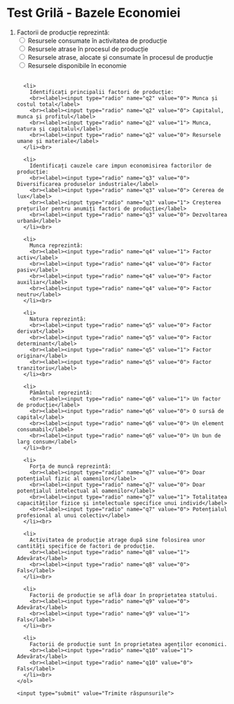 <!DOCTYPE html>
<html lang="ro">
<head>
  <meta charset="UTF-8">
  <title>Test Bazele Economiei</title>
  <style>
    .corect { color: green; font-weight: bold; }
    .gresit { color: red; font-weight: bold; }
  </style>
</head>
<body>
  <h1>Test Grilă - Bazele Economiei</h1>
  <form id="quizForm">
    <ol>
      <li>
        Factorii de producție reprezintă:
        <br><label><input type="radio" name="q1" value="0"> Resursele consumate în activitatea de producție</label>
        <br><label><input type="radio" name="q1" value="0"> Resursele atrase în procesul de producție</label>
        <br><label><input type="radio" name="q1" value="1"> Resursele atrase, alocate și consumate în procesul de producție</label>
        <br><label><input type="radio" name="q1" value="0"> Resursele disponibile în economie</label>
      </li><br>

      <li>
        Identificați principalii factori de producție:
        <br><label><input type="radio" name="q2" value="0"> Munca și costul total</label>
        <br><label><input type="radio" name="q2" value="0"> Capitalul, munca și profitul</label>
        <br><label><input type="radio" name="q2" value="1"> Munca, natura și capitalul</label>
        <br><label><input type="radio" name="q2" value="0"> Resursele umane și materiale</label>
      </li><br>

      <li>
        Identificați cauzele care impun economisirea factorilor de producție:
        <br><label><input type="radio" name="q3" value="0"> Diversificarea produselor industriale</label>
        <br><label><input type="radio" name="q3" value="0"> Cererea de lux</label>
        <br><label><input type="radio" name="q3" value="1"> Creșterea prețurilor pentru anumiți factori de producție</label>
        <br><label><input type="radio" name="q3" value="0"> Dezvoltarea urbană</label>
      </li><br>

      <li>
        Munca reprezintă:
        <br><label><input type="radio" name="q4" value="1"> Factor activ</label>
        <br><label><input type="radio" name="q4" value="0"> Factor pasiv</label>
        <br><label><input type="radio" name="q4" value="0"> Factor auxiliar</label>
        <br><label><input type="radio" name="q4" value="0"> Factor neutru</label>
      </li><br>

      <li>
        Natura reprezintă:
        <br><label><input type="radio" name="q5" value="0"> Factor derivat</label>
        <br><label><input type="radio" name="q5" value="0"> Factor determinant</label>
        <br><label><input type="radio" name="q5" value="1"> Factor originar</label>
        <br><label><input type="radio" name="q5" value="0"> Factor tranzitoriu</label>
      </li><br>

      <li>
        Pământul reprezintă:
        <br><label><input type="radio" name="q6" value="1"> Un factor de producție</label>
        <br><label><input type="radio" name="q6" value="0"> O sursă de capital</label>
        <br><label><input type="radio" name="q6" value="0"> Un element consumabil</label>
        <br><label><input type="radio" name="q6" value="0"> Un bun de larg consum</label>
      </li><br>

      <li>
        Forța de muncă reprezintă:
        <br><label><input type="radio" name="q7" value="0"> Doar potențialul fizic al oamenilor</label>
        <br><label><input type="radio" name="q7" value="0"> Doar potențialul intelectual al oamenilor</label>
        <br><label><input type="radio" name="q7" value="1"> Totalitatea capacităților fizice și intelectuale specifice unui individ</label>
        <br><label><input type="radio" name="q7" value="0"> Potențialul profesional al unui colectiv</label>
      </li><br>

      <li>
        Activitatea de producție atrage după sine folosirea unor cantități specifice de factori de producție.
        <br><label><input type="radio" name="q8" value="1"> Adevărat</label>
        <br><label><input type="radio" name="q8" value="0"> Fals</label>
      </li><br>

      <li>
        Factorii de producție se află doar în proprietatea statului.
        <br><label><input type="radio" name="q9" value="0"> Adevărat</label>
        <br><label><input type="radio" name="q9" value="1"> Fals</label>
      </li><br>

      <li>
        Factorii de producție sunt în proprietatea agenților economici.
        <br><label><input type="radio" name="q10" value="1"> Adevărat</label>
        <br><label><input type="radio" name="q10" value="0"> Fals</label>
      </li><br>
    </ol>

    <input type="submit" value="Trimite răspunsurile">
  </form>

  <h2 id="rezultat"></h2>

  <script>
    document.getElementById("quizForm").addEventListener("submit", function(e) {
      e.preventDefault();
      const form = e.target;
      const total = 10;
      let scor = 0;

      const intrebari = form.querySelectorAll("ol > li");
      intrebari.forEach(li => {
        const raspunsuri = li.querySelectorAll("input[type=radio]");
        let corect = false;
        let selectat = false;

        raspunsuri.forEach(radio => {
          const label = radio.parentElement;
          label.classList.remove("corect", "gresit");

          if (radio.checked) {
            selectat = true;
            if (radio.value === "1") {
              scor++;
              label.classList.add("corect");
              corect = true;
            } else {
              label.classList.add("gresit");
            }
          }

          if (!selectat && radio.value === "1") {
            label.classList.add("corect");
          }
        });
      });

      document.getElementById("rezultat").textContent = `Ai obținut nota: ${(scor / total * 10).toFixed(2)} (${scor} din ${total} răspunsuri corecte)`;
      form.querySelector("input[type=submit]").disabled = true;
    });
  </script>
</body>
</html>
